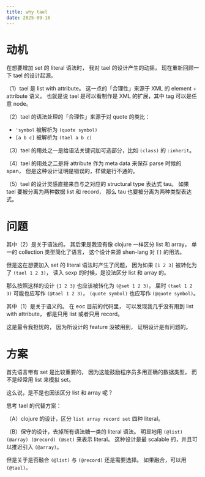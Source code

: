 ```yaml
---
title: why tael
date: 2025-09-16
---
```


# 动机

在想要增加 set 的 literal 语法时，
我对 tael 的设计产生的动摇，
现在重新回顾一下 tael 的设计起源。

（1）tael 是 list with attribute。
这一点的「合理性」来源于 XML 的 element + attribute 语义。
也就是说 tael 是可以看制作是 XML 的扩展，其中 tag 可以是任意 node。

（2）tael 的语法处理的「合理性」来源于对 quote 的类比：

- `'symbol` 被解析为 `(quote symbol)`
- `[a b c]` 被解析为 `(tael a b c)`

（3）tael 的用处之一是给语法关键词加可选部分，比如 `(class)` 的 `:inherit`。

（4）tael 的用处之二是将 attribute 作为 meta data 来保存 parse 时候的 span，
但是这种设计证明是错误的，样做是行不通的。

（5）tael 的设计灵感直接来自与之对应的 structural type 表达式 tau。
如果 tael 要被分离为两种数据 list 和 record，
那么 tau 也要被分离为两种类型表达式。

# 问题

其中（2）是关于语法的。
其后果是我没有像 clojure 一样区分 list 和 array，
单一的 collection 类型简化了语言，
这个设计来源 shen-lang 对 `[]` 的用法。

但是这在想要加入 set 的 literal 语法时产生了问题，
因为如果 `[1 2 3]` 被转化为了 `(tael 1 2 3)`，
读入 sexp 的时候，是没法区分 list 和 array 的。

那么按照这样的设计 `{1 2 3}` 也应该被转化为 `(@set 1 2 3)`，
届时 `(tael 1 2 3)` 可能也应写作 `(@tael 1 2 3)`，
`(quote symbol)` 也应写作 `(@quote symbol)`。

其中（1）是关于语义的。
在 eoc 目前的代码里，
可以发现我几乎没有用到 list with attribute，
都是只用 list 或者只用 record。

这是最令我担忧的，
因为所设计的 feature 没被用到，
证明设计是有问题的。

# 方案

首先语言带有 set 是比较重要的，
因为这能鼓励程序员多用正确的数据类型，
而不是经常用 list 来模拟 set。

这么说，是不是也因该区分 list 和 array 呢？

思考 tael 的代替方案：

（A）clojure 的设计，区分 `list array record set` 四种 literal。

（B）保守的设计，去掉所有语法糖一类的 literal 语法。
明显地用 `(@list) (@array) (@record) (@set)` 来表示 literal。
这种设计是最 scalable 的，并且可以推迟引入 `(@array)`。

但是关于是否融合 `(@list)` 与 `(@record)` 还是需要选择。
如果融合，可以用 `(@tael)`。
